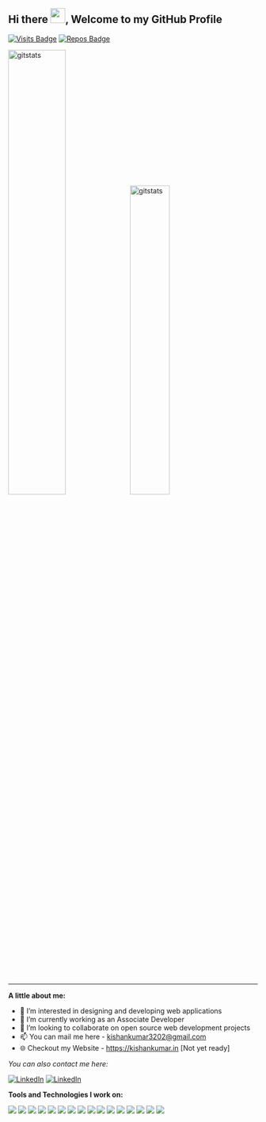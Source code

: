 
<h2> Hi there <img src="https://user-images.githubusercontent.com/53033119/148754613-b4e8196a-9b1d-421f-825a-e2e012e4e490.gif" width="30"/>, Welcome to my GitHub Profile</h2> 

  [![Visits Badge](https://badges.pufler.dev/visits/kishan7kumar/kishan7kumar)](https://badges.pufler.dev)
  [![Repos Badge](https://badges.pufler.dev/repos/kishan7kumar)](https://badges.pufler.dev)
  
<div align="left">
<img   width="48%" alt="gitstats" src="https://github-readme-stats.vercel.app/api?username=kishan7kumar&show_icons=true&theme=tokyoday" />

<img width="40%" alt="gitstats" src="https://github-readme-stats.vercel.app/api/top-langs/?username=kishan7kumar&layout=compact&theme=tokyoday" />
  
</div>

<hr>

**A little about me:**

- 👀 I’m interested in designing and developing web applications
- 🌱 I’m currently working as an Associate Developer
- 💞️ I’m looking to collaborate on open source web development projects
- 📫 You can mail me here - kishankumar3202@gmail.com
- :globe_with_meridians: Checkout my Website - https://kishankumar.in [Not yet ready]

<div align="left">

<i>You can also contact me here:</i><br>

<a href="https://www.linkedin.com/in/kishankumar3202" target="_blank"><img src="https://img.shields.io/badge/LinkedIn-0077B5?style=for-the-badge&logo=linkedin&logoColor=white" alt="LinkedIn"></a>
<a href="https://www.hackerrank.com/kishankumar3202" target="_blank"><img src="https://img.shields.io/badge/-Hackerrank-2EC866?style=for-the-badge&logo=HackerRank&logoColor=white" alt="LinkedIn"></a>


**Tools and Technologies I work on:** 
<p align="left">

  <img src="https://img.shields.io/badge/JavaScript-323330?style=for-the-badge&logo=javascript&logoColor=F7DF1E"/>
  <img src="https://img.shields.io/badge/HTML5-E34F26?style=for-the-badge&logo=html5&logoColor=white"/>
  <img src="https://img.shields.io/badge/CSS3-1572B6?style=for-the-badge&logo=css3&logoColor=white"/>
  <img src="https://img.shields.io/badge/TypeScript-007ACC?style=for-the-badge&logo=typescript&logoColor=white"/>
  <img src="https://img.shields.io/badge/Angular-DD0031?style=for-the-badge&logo=angular&logoColor=white"/>
  <img src="https://img.shields.io/badge/jQuery-0769AD?style=for-the-badge&logo=jquery&logoColor=white"/>
  <img src="https://img.shields.io/badge/Bootstrap-563D7C?style=for-the-badge&logo=bootstrap&logoColor=white"/>
  <img src="https://img.shields.io/badge/Chart.js-FF6384?style=for-the-badge&logo=chartdotjs&logoColor=white"/>
  <img src="https://img.shields.io/badge/Sass-CC6699?style=for-the-badge&logo=sass&logoColor=white"/>
   <img src="https://img.shields.io/badge/Visual_Studio_Code-0078D4?style=for-the-badge&logo=visual%20studio%20code&logoColor=white"/>
   <img src="https://img.shields.io/badge/GitHub-100000?style=for-the-badge&logo=github&logoColor=white">
  <img src="https://img.shields.io/badge/Postman-FF6C37?style=for-the-badge&logo=Postman&logoColor=white"/>
  <img src="https://img.shields.io/badge/Python-FFD43B?style=for-the-badge&logo=python&logoColor=darkgreen"/>
  <img src="https://img.shields.io/badge/Scala-DC322F?style=for-the-badge&logo=scala&logoColor=white"/>
  <img src="https://img.shields.io/badge/MySQL-005C84?style=for-the-badge&logo=mysql&logoColor=white"/>
  <img src="https://img.shields.io/badge/Apache_Spark-FFFFFF?style=for-the-badge&logo=apachespark&logoColor=#E35A16"/>
  
</p>
     

<!---
kishan7kumar/kishan7kumar is a ✨ special ✨ repository because its `README.md` (this file) appears on your GitHub profile.
You can click the Preview link to take a look at your changes.
--->
